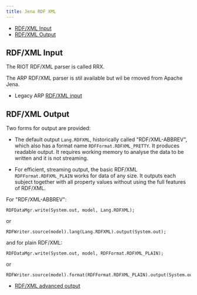 ```yaml
---
title: Jena RDF XML
---
```


- [RDF/XML Input](#rdfxml-input)
- [RDF/XML Output](#rdfxml-output)

## RDF/XML Input

The RIOT RDF/XML parser is called RRX.


The ARP RDF/XML parser is stil available but wil be rmoved from Apache Jena.

- Legacy ARP [RDF/XML input](rdfxml-input.html)

## RDF/XML Output

Two forms for output are provided:

* The default output `Lang.RDFXML`, historically called "RDF/XML-ABBREV", which
also has a format name `RDFFormat.RDFXML_PRETTY`. It produces readable
output. It requires working memory to analyse the data to be written and it is
not streaming.

* For efficient, streaming output, the basic RDF/XML `RDFFormat.RDFXML_PLAIN`
works for data of any size. It outputs each subject together with all property
values without using the full features of RDF/XML.

For "RDF/XML-ABBREV":

    RDFDataMgr.write(System.out, model, Lang.RDFXML);

or

    RDFWriter.source(model).lang(Lang.RDFXML).output(System.out);

and for plain RDF/XML:

    RDFDataMgr.write(System.out, model, RDFFormat.RDFXML_PLAIN);

or

    RDFWriter.source(model).format(RDFFormat.RDFXML_PLAIN).output(System.out);

- [RDF/XML advanced output](rdfxml-output.html)
